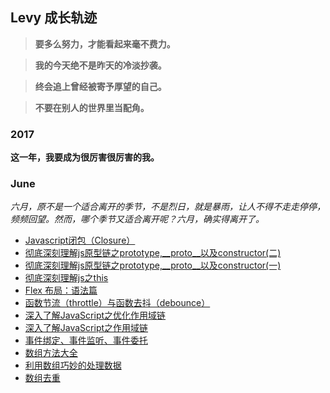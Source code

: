 ## Levy 成长轨迹
> **要多么努力，才能看起来毫不费力。**

> **我的今天绝不是昨天的冷淡抄袭。**

> **终会追上曾经被寄予厚望的自己。**

> **不要在别人的世界里当配角。**

### 2017

**这一年，我要成为很厉害很厉害的我。**

### June
_六月，原不是一个适合离开的季节，不是烈日，就是暴雨，让人不得不走走停停，频频回望。然而，哪个季节又适合离开呢？六月，确实得离开了。_

- [Javascript闭包（Closure）](https://github.com/linchwei/blog/issues/12)
- [彻底深刻理解js原型链之prototype,__proto__以及constructor(二)](https://github.com/linchwei/blog/issues/11)
- [彻底深刻理解js原型链之prototype,__proto__以及constructor(一)](https://github.com/linchwei/blog/issues/10)
- [彻底深刻理解js之this](https://github.com/linchwei/blog/issues/9)
- [Flex 布局：语法篇](https://github.com/linchwei/blog/issues/8)
- [函数节流（throttle）与函数去抖（debounce）](https://github.com/linchwei/blog/issues/7)
- [深入了解JavaScript之优化作用域链](https://github.com/linchwei/blog/issues/6)
- [深入了解JavaScript之作用域链](https://github.com/linchwei/blog/issues/5)
- [事件绑定、事件监听、事件委托](https://github.com/linchwei/blog/issues/4)
- [数组方法大全](https://github.com/linchwei/blog/issues/3)
- [利用数组巧妙的处理数据](https://github.com/linchwei/blog/issues/2)
- [数组去重](https://github.com/linchwei/blog/issues/1)
